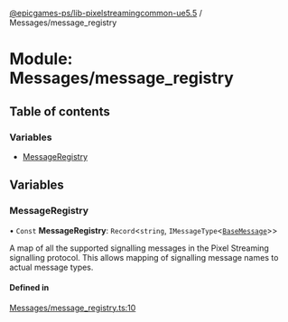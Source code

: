 [@epicgames-ps/lib-pixelstreamingcommon-ue5.5](../README.md) / Messages/message\_registry

# Module: Messages/message\_registry

## Table of contents

### Variables

- [MessageRegistry](Messages_message_registry.md#messageregistry)

## Variables

### MessageRegistry

• `Const` **MessageRegistry**: `Record`\<`string`, `IMessageType`\<[`BaseMessage`](../interfaces/Messages_base_message.BaseMessage.md)\>\>

A map of all the supported signalling messages in the Pixel Streaming
signalling protocol. This allows mapping of signalling message names
to actual message types.

#### Defined in

[Messages/message_registry.ts:10](https://github.com/mcottontensor/PixelStreamingInfrastructure/blob/9763671/Common/src/Messages/message_registry.ts#L10)
